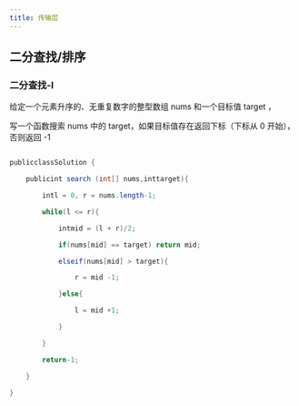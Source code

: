 ```yaml
---
title: 传输层
---
```

## 二分查找/排序

### 二分查找-I

给定一个元素升序的、无重复数字的整型数组 nums 和一个目标值 target ，

写一个函数搜索 nums 中的 target，如果目标值存在返回下标（下标从 0 开始），否则返回 -1

```java

publicclassSolution {

    publicint search (int[] nums,inttarget){

        intl = 0, r = nums.length-1;

        while(l <= r){

            intmid = (l + r)/2;

            if(nums[mid] == target) return mid;

            elseif(nums[mid] > target){

                r = mid -1;

            }else{

                l = mid +1;

            }  

        }

        return-1;

    }

}

```
